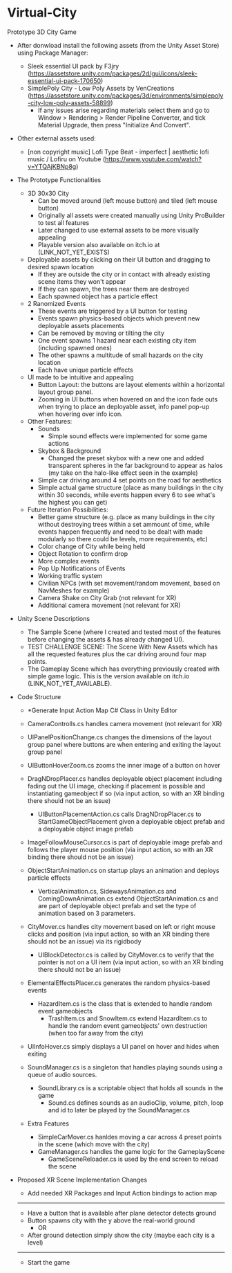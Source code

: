 # Virtual-City
Prototype 3D City Game
- After donwload install the following assets (from the Unity Asset Store) using Package Manager:
    -   Sleek essential UI pack by F3jry (https://assetstore.unity.com/packages/2d/gui/icons/sleek-essential-ui-pack-170650)
    - SimplePoly City - Low Poly Assets by VenCreations (https://assetstore.unity.com/packages/3d/environments/simplepoly-city-low-poly-assets-58899)
        - If any issues arise regarding materials select them and go to Window > Rendering > Render Pipeline Converter, and tick Material Upgrade, then press "Initialize And Convert".
- Other external assets used:
    - [non copyright music] Lofi Type Beat - imperfect | aesthetic lofi music / Lofiru on Youtube (https://www.youtube.com/watch?v=YTQAjKBNp8g)

- The Prototype Functionalities
    - 3D 30x30 City
        -  Can be moved around (left mouse button) and tiled (left mouse button)
        - Originally all assets were created manually using Unity ProBuilder to test all features
        - Later changed to use external assets to be more visually appealing
        - Playable version also available on itch.io at (LINK_NOT_YET_EXISTS)
    - Deployable assets by clicking on their UI button and dragging to desired spawn location
        - If they are outside the city or in contact with already existing scene items they won't appear
        - If they can spawn, the trees near them are destroyed
        - Each spawned object has a particle effect
    -  2 Ranomized Events
        - These events are triggered by a UI button for testing
        - Events spawn physics-based objects which prevent new deployable assets placements
        - Can be removed by moving or tilting the city
        - One event spawns 1 hazard near each existing city item (including spawned ones)
        - The other spawns a multitude of small hazards on the city location
        - Each have unique particle effects
    - UI made to be intuitive and appealing
        - Button Layout: the buttons are layout elements within a horizontal layout group panel.
        - Zooming in UI buttons when hovered on and the icon fade outs when trying to place an deployable asset, info panel pop-up when hovering over info icon.
    - Other Features:
        - Sounds
            - Simple sound effects were implemented for some game actions
        - Skybox & Background
            - Changed the preset skybox with a new one and added transparent spheres in the far background to appear as halos (my take on the halo-like effect seen in the example)
        - Simple car driving around 4 set points on the road for aesthetics
        - Simple actual game structure (place as many buildings in the city within 30 seconds, while events happen every 6 to see what's the highest you can get)
    - Future Iteration Possibilities:
        - Better game structure (e.g. place as many buildings in the city without destroying trees within a set ammount of time, while events happen frequently and need to be dealt with made modularly so there could be levels, more requirements, etc)
        - Color change of City while being held
        - Object Rotation to confirm drop
        - More complex events
        - Pop Up Notifications of Events
        - Working traffic system
        - Civilian NPCs (with set movement/random movement, based on NavMeshes for example)
        - Camera Shake on City Grab (not relevant for XR)
        - Additional camera movement (not relevant for XR)
     
- Unity Scene Descriptions
    - The Sample Scene (where I created and tested most of the features before changing the assets & has already changed UI).
    - TEST CHALLENGE SCENE: The Scene With New Assets which has all the requested features plus the car driving around four map points.
    - The Gameplay Scene which has everything previously created with simple game logic. This is the version available on itch.io (LINK_NOT_YET_AVAILABLE).

- Code Structure
    - *Generate Input Action Map C# Class in Unity Editor

    - CameraControlls.cs handles camera movement (not relevant for XR)

    - UIPanelPositionChange.cs changes the dimensions of the layout group panel where buttons are when entering and exiting the layout group panel
    - UIButtonHoverZoom.cs zooms the inner image of a button on hover

    - DragNDropPlacer.cs handles deployable object placement including fading out the UI image, checking if placement is possible and instantiating gameobject if so (via input action, so with an XR binding there should not be an issue)
        - UIButtonPlacementAction.cs calls DragNDropPlacer.cs to StartGameObjectPlacement given a deployable object prefab and a deployable object image prefab

    - ImageFollowMouseCursor.cs is part of deployable image prefab and follows the player mouse position (via input action, so with an XR binding there should not be an issue)
    - ObjectStartAnimation.cs on startup plays an animation and deploys particle effects
        - VerticalAnimation.cs, SidewaysAnimation.cs and ComingDownAnimation.cs extend ObjectStartAnimation.cs and are part of deployable object prefab and set the type of animation based on 3 parameters.

    - CityMover.cs handles city movement based on left or right mouse clicks and position (via input action, so with an XR binding there should not be an issue) via its rigidbody
        - UIBlockDetector.cs is called by CityMover.cs to verify that the pointer is not on a UI item (via input action, so with an XR binding there should not be an issue)

    - ElementalEffectsPlacer.cs generates the random physics-based events
        - HazardItem.cs is the class that is extended to handle random event gameobjects
            - TrashItem.cs and SnowItem.cs extend HazardItem.cs to handle the random event gameobjects' own destruction (when too far away from the city)
    
    - UIInfoHover.cs simply displays a UI panel on hover and hides when exiting
    
    - SoundManager.cs is a singleton that handles playing sounds using a queue of audio sources.
        - SoundLibrary.cs is a scriptable object that holds all sounds in the game
            - Sound.cs defines sounds as an audioClip, volume, pitch, loop and id to later be played by the SoundManager.cs

    - Extra Features
        - SimpleCarMover.cs hanldes moving a car across 4 preset points in the scene (which move with the city)
        - GameManager.cs handles the game logic for the GameplayScene
            - GameSceneReloader.cs is used by the end screen to reload the scene

- Proposed XR Scene Implementation Changes
    - Add needed XR Packages and Input Action bindings to action map
    -------
    - Have a button that is available after plane detector detects ground
    - Button spawns city with the y above the real-world ground
        - OR
    - After ground detection simply show the city (maybe each city is a level)
    -------
    - Start the game